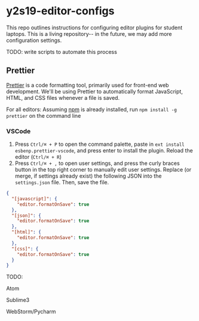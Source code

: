 # y2s19-editor-configs
This repo outlines instructions for configuring editor plugins for student laptops.  This is a living repository-- in the future, we may add more configuration settings.

TODO: write scripts to automate this process

## Prettier
[Prettier](https://prettier.io) is a code formatting tool, primarily used for front-end web development. We'll be using Prettier to automatically format JavaScript, HTML, and CSS files whenever a file is saved.

For all editors:
Assuming [npm](https://www.npmjs.com/get-npm) is already installed, run `npm install -g prettier` on the command line

### VSCode
1. Press `Ctrl/⌘ + P` to open the command palette, paste in `ext install esbenp.prettier-vscode`, and press enter to install the plugin. Reload the editor (`Ctrl/⌘ + R`)
2. Press `Ctrl/⌘ + ,` to open user settings, and press the curly braces button in the top right corner to manually edit user settings. Replace (or merge, if settings already exist) the following JSON into the `settings.json` file. Then, save the file.
```json
{
  "[javascript]": {
    "editor.formatOnSave": true
  },
  "[json]": {
    "editor.formatOnSave": true
  },
  "[html]": {
    "editor.formatOnSave": true
  },
  "[css]": {
    "editor.formatOnSave": true
  }
}
```

TODO:

Atom

Sublime3

WebStorm/Pycharm
